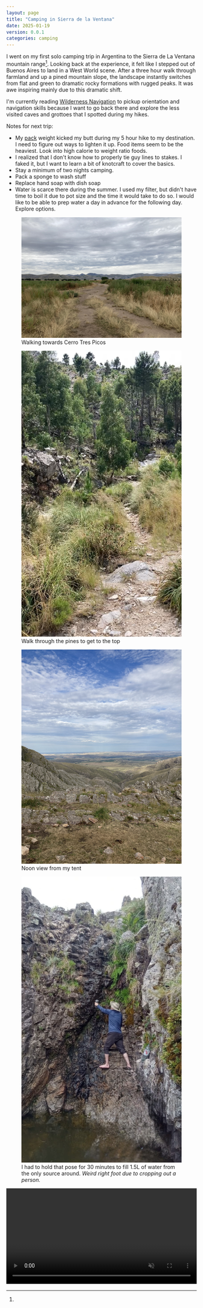 ```yaml
---
layout: page
title: "Camping in Sierra de la Ventana"
date: 2025-01-19
version: 0.0.1
categories: camping
---
```


I went on my first solo camping trip in Argentina to the Sierra de La Ventana mountain range[^1]. Looking back at the experience, it felt like I stepped out of Buenos Aires to land in a West World scene. After a three hour walk through farmland and up a pined mountain slope, the landscape instantly switches from flat and green to dramatic rocky formations with rugged peaks. It was awe inspiring mainly due to this dramatic shift.

I'm currently reading [Wilderness Navigation](https://www.amazon.com/Wilderness-Navigation-Finding-Altimeter-Mountaineers/dp/1594859450) to pickup orientation and navigation skills because I want to go back there and explore the less visited caves and grottoes that I spotted during my hikes.

Notes for next trip:
* My [pack](sierra-de-la-ventana-pack) weight kicked my butt during my 5 hour hike to my destination. I need to figure out ways to lighten it up. Food items seem to be the heaviest. Look into high calorie to weight ratio foods.
* I realized that I don't know how to properly tie guy lines to stakes. I faked it, but I want to learn a bit of knotcraft to cover the basics.
* Stay a minimum of two nights camping.
* Pack a sponge to wash stuff
* Replace hand soap with dish soap
* Water is scarce there during the summer. I used my filter, but didn't have time to boil it due to pot size and the time it would take to do so. I would like to be able to prep water a day in advance for the following day. Explore options.

<figure>
    <img src="assets/la-ventana-walk-to-mountains.JPG">
    <figcaption>Walking towards Cerro Tres Picos</figcaption>
</figure>

<figure>
    <img src="assets/la-ventana-pines.png">
    <figcaption>Walk through the pines to get to the top</figcaption>
</figure>

<figure>
    <img src="assets/la-ventana-view-from-tent.JPG">
    <figcaption>Noon view from my tent</figcaption>
</figure>


<figure>
    <img src="assets/la-ventana-akward-pose.JPG">
    <figcaption>I had to hold that pose for 30 minutes to fill 1.5L of water from the only source around. <i>Weird right foot due to cropping out a person.</i></figcaption>
</figure>

<video width="100%" controls muted>
    <source src="assets/la-ventana-vid.mp4" type="video/mp4;">
</video>

[^1]:
